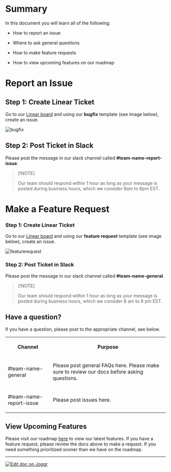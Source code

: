<!--@@joggrdoc@@-->
<!-- @joggr:version(v2):end -->
<!-- @joggr:warning:start -->
<!-- 
  _   _   _    __        __     _      ____    _   _   ___   _   _    ____     _   _   _ 
 | | | | | |   \ \      / /    / \    |  _ \  | \ | | |_ _| | \ | |  / ___|   | | | | | |
 | | | | | |    \ \ /\ / /    / _ \   | |_) | |  \| |  | |  |  \| | | |  _    | | | | | |
 |_| |_| |_|     \ V  V /    / ___ \  |  _ <  | |\  |  | |  | |\  | | |_| |   |_| |_| |_|
 (_) (_) (_)      \_/\_/    /_/   \_\ |_| \_\ |_| \_| |___| |_| \_|  \____|   (_) (_) (_)
                                                              
This document is managed by Joggr. Editing this document could break Joggr's core features, i.e. our 
ability to auto-maintain this document. Please use the Joggr editor to edit this document 
(link at bottom of the page).
-->
<!-- @joggr:warning:end -->
# Summary

In this document you will learn all of the following:

* How to report an issue

* Where to ask general questions

* How to make feature requests

* How to view upcoming features on our roadmap

# Report an Issue

## Step 1: Create Linear Ticket

Go to our [Linear board](https://linear.app/) and using our **bugfix** template (see image below), create an issue.

![bugfix](https://cdn.joggr.io/assets/content/images/76d43b0a-57f3-47a2-ba52-25898a1e1206.png?authToken=8605b24fc9882bb93f4db4604752842b255711d53fbeaaf6423f7f82e809c841)

## Step 2: Post Ticket in Slack

Please post the message in our slack channel called **#team-name-report-issue**.

> \[!NOTE]
>
> Our team should respond within 1 hour as long as your message is posted during business hours, which we consider 8am to 6pm EST.

# Make a Feature Request

### Step 1: Create Linear Ticket

Go to our [Linear board](https://linear.app/) and using our **feature request** template (see image below), create an issue.

![featurerequest](https://cdn.joggr.io/assets/content/images/7affbe4d-601e-42d8-a4fa-9f0acc8b0932.png?authToken=cffa3bdabd9bd36514ad522378f39e10fb2ae6ad4a61149cb0b11797a4317e90)

### Step 2: Post Ticket in Slack

Please post the message in our slack channel called **#team-name-general**.

> \[!NOTE]
>
> Our team should respond within 1 hour as long as your message is posted during business hours, which we consider 8 am to 6 pm EST.

## Have a question?

If you have a question, please post to the appropriate channel, see below.

<table class="dashdraft-table"><tbody><tr class="dashdraft-table-row"><th class="dashdraft-table-header" colspan="1" rowspan="1" colwidth="279"><p class="dashdraft-paragraph">Channel</p></th><th class="dashdraft-table-header" colspan="1" rowspan="1"><p class="dashdraft-paragraph">Purpose</p></th></tr><tr class="dashdraft-table-row"><td class="dashdraft-table-cell" colspan="1" rowspan="1" colwidth="279"><p class="dashdraft-paragraph">#team-name-general</p></td><td class="dashdraft-table-cell" colspan="1" rowspan="1"><p class="dashdraft-paragraph">Please post general FAQs here. Please make sure to review our docs before asking questions.</p></td></tr><tr class="dashdraft-table-row"><td class="dashdraft-table-cell" colspan="1" rowspan="1" colwidth="279"><p class="dashdraft-paragraph">#team-name-report-issue</p></td><td class="dashdraft-table-cell" colspan="1" rowspan="1"><p class="dashdraft-paragraph">Please post issues here.</p></td></tr></tbody></table>

## View Upcoming Features

Please visit our roadmap [here](linear.app) to view our latest features. If you have a feature request, please review the docs above to make a request. If you need something prioritized sooner than we have on the roadmap.

<!-- @joggr:editLink(598d03c8-e13b-4c44-b0ac-34108b2c7cb4):start -->
---
<a href="https://app.joggr.io/app/documents/598d03c8-e13b-4c44-b0ac-34108b2c7cb4/edit">
  <img src="https://cdn.joggr.io/assets/static/badges/joggr-document-edit.svg?did=598d03c8-e13b-4c44-b0ac-34108b2c7cb4" alt="Edit doc on Joggr" />
</a>
<!-- @joggr:editLink(598d03c8-e13b-4c44-b0ac-34108b2c7cb4):end -->
